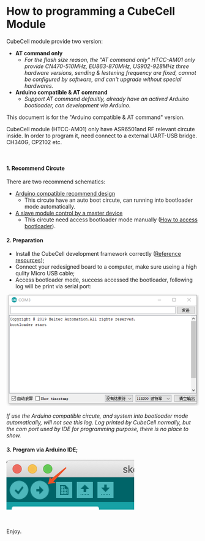 # How to programming a CubeCell Module

CubeCell module provide two version: 

- **AT command only**
  - *For the flash size reason, the "AT command only" HTCC-AM01 only provide CN470-510MHz, EU863-870MHz, US902-928MHz three hardware versions, sending & lestening frequency are fixed, cannot be configured by software, and can't upgrade without special hardwares.*
- **Arduino compatible & AT command**
  - *Support AT command defaultly, already have an actived Arduino bootloader, can development via Arduino.* 

This document is for the "Arduino compatible & AT command" version.

CubeCell module (HTCC-AM01) only have ASR6501and RF relevant circute inside. In order to program it, need connect to a external UART-USB bridge. CH340G, CP2102 etc.

&nbsp;

#### 1. Recommend Circute

There are two recommend schematics:

- [Arduino compatible recommend design](https://docs.heltec.cn/download/cubecell/HTCC-AM01_Reference_Design(Arduino).pdf)
  - This circute have an auto boot circute, can running into bootloader mode automatically.
- [A slave module control by a master device](https://docs.heltec.cn/download/cubecell/HTCC-AM01_Reference_Design(AT).pdf)
  - This circute need access bootloader mode manually ([How to access bootloader](https://docs.heltec.cn/#/en/faq/cubecell_series_common_problem_summary?id=how-to-access-bootloader-mode)).

#### 2. Preparation

- Install the CubeCell development framework correctly ([Reference resources](https://docs.heltec.cn/#/en/user_manual/how_to_install_ASR650x_Arduino));
- Connect your redesigned board to a computer, make sure useing a high qulity Micro USB cable;
- Access bootloader mode, success accessed the bootloader, following log will be print via serial port:

<img src="img/program_cubecell_module/01.png">

*If use the Arduino compatible circute, and system into bootloader mode automatically, will not see this log. Log printed by CubeCell normally, but the com port used by IDE for programming purpose,  there is no place to show.* 

#### 3. Program via Arduino IDE;

<img src="img/program_cubecell_module/02.png">

&nbsp;

Enjoy.

